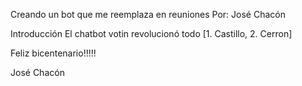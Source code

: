 Creando un bot que me reemplaza en reuniones
Por: José Chacón 

Introducción
El chatbot votin revolucionó todo [1. Castillo, 2. Cerron]

Feliz bicentenario!!!!!

José Chacón